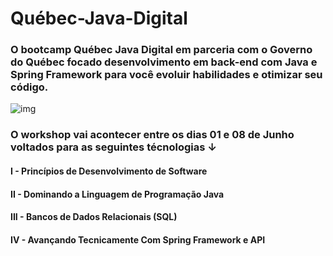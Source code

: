 # Québec-Java-Digital

### O bootcamp Québec Java Digital em parceria com o Governo do Québec focado desenvolvimento em back-end com Java e Spring Framework para você evoluir habilidades e otimizar seu código. 

![img](https://hermes.digitalinnovation.one/tracks/90d89c5e-330e-4316-85af-e6d629677f68.png)

### O workshop vai acontecer entre os dias 01 e 08 de Junho voltados para as seguintes técnologias ↓
####   I   - Princípios de Desenvolvimento de Software
####   II  - Dominando a Linguagem de Programação Java
####   III - Bancos de Dados Relacionais (SQL)
####   IV  - Avançando Tecnicamente Com Spring Framework e API

<html>

  <!--

    4 Tipos de Variaveis
- Instancia: Objeto
- Classe: classe
- Local: dentro de métodos
- Parametros: na assinatura do método.


------
Metodo *Main*

<?visibilidade?><?modificador?> tipo nome <?=valorinicial?>;
V: "public", "protected" e "private"
M: "static" e "final"
T: tipo de dado
N: nome que é fornecido a variável
VI: um valor inicial, caso se deseje


-->
</html>
